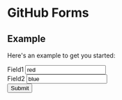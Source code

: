 # GitHub Forms


## Example

Here's an example to get you started:

<div class="row">
  <div class="col-md-4">
    <form role="form" method="POST" action="benbalter/github-forms/blob/example/example.csv" class="form">
      <div class="form-group">
        <label for="foo">Field1</label>
        <input type="text" name="foo" value="red" class="form-control" />
      </div>
      <div class="form-group">
        <label for="bar">Field2</label>
        <input class="form-control" type="text" name="bar" value="blue" />
      </div>
      <button type="submit" class="btn btn-default">Submit</button>
    </form>
  </div>
</div>
